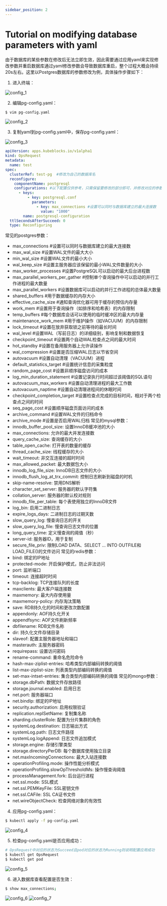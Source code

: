 ```yaml
---
sidebar_position: 2
---
```


# Tutorial on modifying database parameters with yaml

由于数据库的某些参数在修改后无法立即生效，因此需要通过应用yaml来实现修改参数并重启数据库通过yaml修改参数会导致数据库重启，整个过程大概会持续20s左右。这里以Postgres数据库的参数修改为例，具体操作步骤如下：
1. 进入终端：

![config_1](./imgs/config_1.png)

2. 编辑pg-config.yaml：

```bash
$ vim pg-config.yaml
```
![config_2](./imgs/config_2.png)

3. 复制yaml到pg-config.yaml中，保存pg-config.yaml：

![config_3](./imgs/config_3.png)
```yaml
apiVersion: apps.kubeblocks.io/v1alpha1
kind: OpsRequest
metadata:
  name: test
spec:
  clusterRef: test-pg  #修改为自己的数据库名
  reconfigure:
    componentName: postgresql
    configurations: #以下配置仅供参考，只需保留要修改的部分即可，并修改对应的参数的值
      - keys:
          - key: postgresql.conf
            parameters:
              - key: max_connections #设置可以同时与数据库建立的最大连接数
                value: "1000"
        name: postgresql-configuration
  ttlSecondsAfterSucceed: 0
  type: Reconfiguring
```
常见的postgres参数：
+ max_connections #设置可以同时与数据库建立的最大连接数
+ max_wal_size #设置WAL文件的最大大小
+ min_wal_size #设置WAL文件的最小大小
+ wal_keep_size #设置主服务器应该保留的最小WAL文件数量的大小
+ max_worker_processes #设置PostgreSQL可以启动的最大后台进程数
+ max_parallel_workers_per_gather #控制单个查询操作中可以启动的并行工作进程的最大数量
+ max_parallel_workers #设置数据库可以启动的并行工作进程的总体最大数量
+ shared_buffers #用于数据缓存的内存大小
+ effective_cache_size #通知查询优化器可用于缓存的预估内存量
+ work_mem #设置用于查询操作（如排序和哈希表）的内存限制
+ temp_buffers #每个数据库会话可以使用的临时缓冲区的最大内存量
+ maintenance_work_mem #用于维护操作（如VACUUM）的内存限制
+ lock_timeout #设置在放弃获取锁之前等待的最长时间
+ wal_level #设置WAL（写前日志）的详细级别，影响复制和数据恢复
+ checkpoint_timeout #设置两个自动WAL检查点之间的最大时间
+ hot_standby #设置在备用服务器上允许读操作
+ wal_compression #设置是否压缩WAL日志以节省空间
+ autovacuum #设置自动清理（VACUUM）进程
+ default_statistics_target #设置统计信息的采集粒度
+ random_page_cost #设置非顺序磁盘访问的成本
+ log_min_duration_statement #设置记录执行时间超过该阈值的SQL语句
+ autovacuum_max_workers #设置自动清理进程的最大工作数
+ autovacuum_naptime #设置自动清理进程间的休眠时间
+ checkpoint_completion_target #设置检查点完成的目标时间，相对于两个检查点之间的时间
+ seq_page_cost #设置顺序磁盘页面访问的成本
+ archive_command #设置WAL文件的归档命令
+ archive_mode #设置是否启用WAL归档
常见的mysql参数：
+ innodb_buffer_pool_size: 设置InnoDB缓冲池的大小
+ max_connections: 允许的最大并发连接数
+ query_cache_size: 查询缓存的大小
+ table_open_cache: 打开表的数量的缓存
+ thread_cache_size: 线程缓存的大小
+ wait_timeout: 非交互连接的超时时间
+ max_allowed_packet: 最大数据包大小
+ innodb_log_file_size: InnoDB日志文件的大小
+ innodb_flush_log_at_trx_commit: 控制日志刷新到磁盘的时机
+ skip-name-resolve: 禁用DNS解析
+ character_set_server: 服务器的默认字符集
+ collation_server: 服务器的默认校对规则
+ innodb_file_per_table: 每个表使用独立的InnoDB文件
+ log_bin: 启用二进制日志
+ expire_logs_days: 二进制日志的过期天数
+ slow_query_log: 慢查询日志的开关
+ slow_query_log_file: 慢查询日志文件的位置
+ long_query_time: 定义慢查询的阈值（秒）
+ server-id: 服务器ID，用于复制
+ secure_file_priv: 限制LOAD DATA、SELECT ... INTO OUTFILE和LOAD_FILE()的文件访问
常见的redis参数：
+ bind: 绑定的IP地址
+ protected-mode: 开启保护模式，防止非法访问
+ port: 监听端口
+ timeout: 连接超时时间
+ tcp-backlog: TCP连接队列的长度
+ maxclients: 最大客户端连接数
+ maxmemory: 最大内存使用量
+ maxmemory-policy: 内存淘汰策略
+ save: RDB持久化的时间和更改次数配置
+ appendonly: AOF持久化开关
+ appendfsync: AOF文件刷新频率
+ dbfilename: RDB文件名称
+ dir: 持久化文件存储目录
+ slaveof: 配置主服务器地址和端口
+ masterauth: 主服务器密码
+ requirepass: 设置访问密码
+ rename-command: 重命名危险命令
+ hash-max-ziplist-entries: 哈希类型内部编码转换的阈值
+ list-max-ziplist-size: 列表类型内部编码转换的阈值
+ set-max-intset-entries: 集合类型内部编码转换的阈值
常见的mongo参数：
+ storage.dbPath: 数据文件存放路径
+ storage.journal.enabled: 启用日志
+ net.port: 服务器端口
+ net.bindIp: 绑定的IP地址
+ security.authorization: 启用权限验证
+ replication.replSetName: 复制集名称
+ sharding.clusterRole: 配置为分片集群的角色
+ systemLog.destination: 日志输出方式
+ systemLog.path: 日志文件路径
+ systemLog.logAppend: 日志文件追加模式
+ storage.engine: 存储引擎类型
+ storage.directoryPerDB: 每个数据库使用独立目录
+ net.maxIncomingConnections: 最大入站连接数
+ operationProfiling.mode: 操作性能分析模式
+ operationProfiling.slowOpThresholdMs: 操作慢查询阈值
+ processManagement.fork: 后台运行进程
+ net.ssl.mode: SSL模式
+ net.ssl.PEMKeyFile: SSL密钥文件
+ net.ssl.CAFile: SSL CA证书文件
+ net.wireObjectCheck: 检查网络对象的有效性

4. 应用pg-config.yaml：


```bash
$ kubectl apply -f pg-config.yaml
```
![config_4](./imgs/config_4.png)

5. 检查pg-config.yaml是否应用成功：
```bash
# OpsRequest中对应的状态为Succeed且pod对应的状态为Running则说明配置应用成功
$ kubectl get OpsRequest
$ kubectl get pod
```
![config_5](./imgs/config_5.png)

6. 进入数据库查看配置是否生效：
```bash
$ show max_connections;
```
![config_6](./imgs/config_6.png)
![config_7](./imgs/config_7.png)

